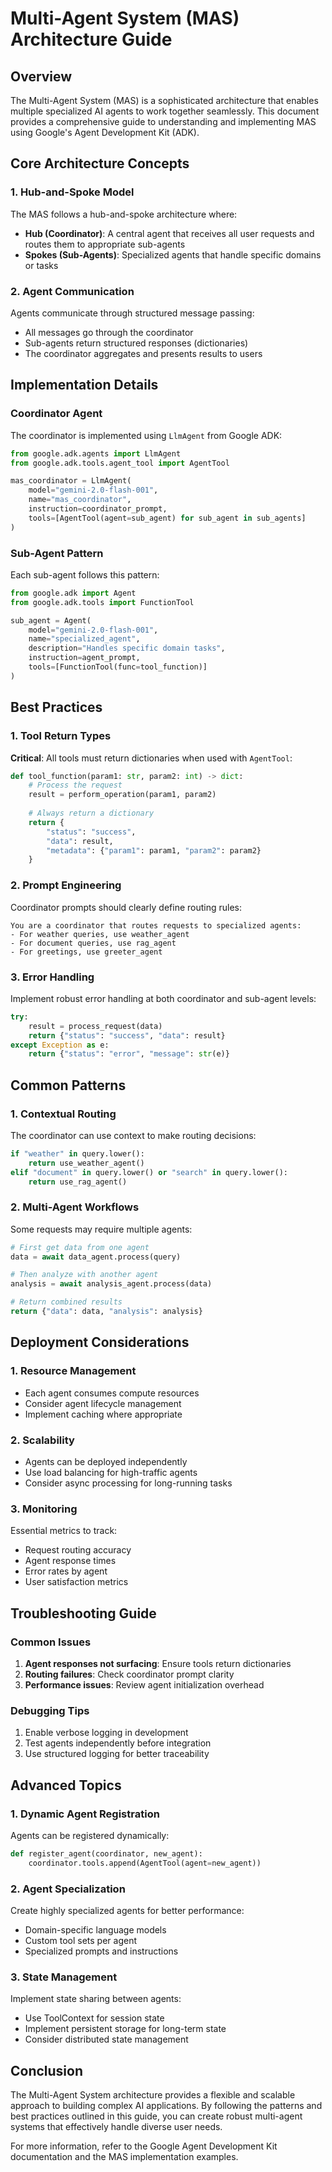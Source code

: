 # Multi-Agent System (MAS) Architecture Guide

## Overview

The Multi-Agent System (MAS) is a sophisticated architecture that enables multiple specialized AI agents to work together seamlessly. This document provides a comprehensive guide to understanding and implementing MAS using Google's Agent Development Kit (ADK).

## Core Architecture Concepts

### 1. Hub-and-Spoke Model

The MAS follows a hub-and-spoke architecture where:
- **Hub (Coordinator)**: A central agent that receives all user requests and routes them to appropriate sub-agents
- **Spokes (Sub-Agents)**: Specialized agents that handle specific domains or tasks

### 2. Agent Communication

Agents communicate through structured message passing:
- All messages go through the coordinator
- Sub-agents return structured responses (dictionaries)
- The coordinator aggregates and presents results to users

## Implementation Details

### Coordinator Agent

The coordinator is implemented using `LlmAgent` from Google ADK:

```python
from google.adk.agents import LlmAgent
from google.adk.tools.agent_tool import AgentTool

mas_coordinator = LlmAgent(
    model="gemini-2.0-flash-001",
    name="mas_coordinator",
    instruction=coordinator_prompt,
    tools=[AgentTool(agent=sub_agent) for sub_agent in sub_agents]
)
```

### Sub-Agent Pattern

Each sub-agent follows this pattern:

```python
from google.adk import Agent
from google.adk.tools import FunctionTool

sub_agent = Agent(
    model="gemini-2.0-flash-001",
    name="specialized_agent",
    description="Handles specific domain tasks",
    instruction=agent_prompt,
    tools=[FunctionTool(func=tool_function)]
)
```

## Best Practices

### 1. Tool Return Types

**Critical**: All tools must return dictionaries when used with `AgentTool`:

```python
def tool_function(param1: str, param2: int) -> dict:
    # Process the request
    result = perform_operation(param1, param2)
    
    # Always return a dictionary
    return {
        "status": "success",
        "data": result,
        "metadata": {"param1": param1, "param2": param2}
    }
```

### 2. Prompt Engineering

Coordinator prompts should clearly define routing rules:

```
You are a coordinator that routes requests to specialized agents:
- For weather queries, use weather_agent
- For document queries, use rag_agent
- For greetings, use greeter_agent
```

### 3. Error Handling

Implement robust error handling at both coordinator and sub-agent levels:

```python
try:
    result = process_request(data)
    return {"status": "success", "data": result}
except Exception as e:
    return {"status": "error", "message": str(e)}
```

## Common Patterns

### 1. Contextual Routing

The coordinator can use context to make routing decisions:

```python
if "weather" in query.lower():
    return use_weather_agent()
elif "document" in query.lower() or "search" in query.lower():
    return use_rag_agent()
```

### 2. Multi-Agent Workflows

Some requests may require multiple agents:

```python
# First get data from one agent
data = await data_agent.process(query)

# Then analyze with another agent
analysis = await analysis_agent.process(data)

# Return combined results
return {"data": data, "analysis": analysis}
```

## Deployment Considerations

### 1. Resource Management

- Each agent consumes compute resources
- Consider agent lifecycle management
- Implement caching where appropriate

### 2. Scalability

- Agents can be deployed independently
- Use load balancing for high-traffic agents
- Consider async processing for long-running tasks

### 3. Monitoring

Essential metrics to track:
- Request routing accuracy
- Agent response times
- Error rates by agent
- User satisfaction metrics

## Troubleshooting Guide

### Common Issues

1. **Agent responses not surfacing**: Ensure tools return dictionaries
2. **Routing failures**: Check coordinator prompt clarity
3. **Performance issues**: Review agent initialization overhead

### Debugging Tips

1. Enable verbose logging in development
2. Test agents independently before integration
3. Use structured logging for better traceability

## Advanced Topics

### 1. Dynamic Agent Registration

Agents can be registered dynamically:

```python
def register_agent(coordinator, new_agent):
    coordinator.tools.append(AgentTool(agent=new_agent))
```

### 2. Agent Specialization

Create highly specialized agents for better performance:
- Domain-specific language models
- Custom tool sets per agent
- Specialized prompts and instructions

### 3. State Management

Implement state sharing between agents:
- Use ToolContext for session state
- Implement persistent storage for long-term state
- Consider distributed state management

## Conclusion

The Multi-Agent System architecture provides a flexible and scalable approach to building complex AI applications. By following the patterns and best practices outlined in this guide, you can create robust multi-agent systems that effectively handle diverse user needs.

For more information, refer to the Google Agent Development Kit documentation and the MAS implementation examples.